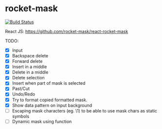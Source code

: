 # rocket-mask

[![Build Status](https://travis-ci.org/rocket-mask/rocket-mask.svg?branch=master)](https://travis-ci.org/rocket-mask/rocket-mask)

React JS: https://github.com/rocket-mask/react-rocket-mask

TODO:

- [x] Input
- [x] Backspace delete
- [x] Forward delete
- [x] Insert in a middle
- [x] Delete in a middle
- [x] Delete selection
- [x] Insert when part of mask is selected
- [x] Past/Cut
- [x] Undo/Redo
- [x] Try to format copied formatted mask.
- [x] Show data pattern on input background
- [ ] Escaping mask characters (eg. \1) to be able to use mask chars as static symbols
- [ ] Dynamic mask using function
